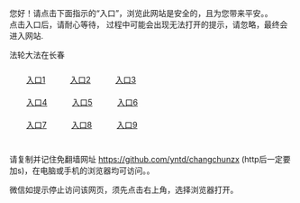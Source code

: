 您好！请点击下面指示的“入口”，浏览此网站是安全的，且为您带来平安。。 <br/>
点击入口后，请耐心等待， 过程中可能会出现无法打开的提示，请忽略，最终会进入网站. </br>

法轮大法在长春<br/>
<div style="padding:10px"><a style="margin:20px" target="_blank" href="https://d19zvb6akhnrx3.cloudfront.net/2Qpsp?coxbvjm" id="ccLink1" rel="nofollow">入口1</a> <a target="_blank" style="margin:20px" href="https://dn6q5eh3fl3o7.cloudfront.net/2Qpsp?fjwouxx" id="ccLink2" rel="nofollow">入口2</a> <a style="margin:20px" target="_blank" href="https://d2o6d0n0v7ndsk.cloudfront.net/2Qpsp?lcqyjl" id="ccLink3" rel="nofollow">入口3</a></div>

<div style="padding:10px" ><a style="margin:20px" target="_blank" href="https://d19zvb6akhnrx3.cloudfront.net/2Qpsp?coxbvjm" id="ccLink4" rel="nofollow">入口4</a> <a style="margin:20px" href="https://dn6q5eh3fl3o7.cloudfront.net/2Qpsp?fjwouxx" target="_blank" id="ccLink5" rel="nofollow">入口5</a> <a style="margin:20px" href="https://d2o6d0n0v7ndsk.cloudfront.net/2Qpsp?lcqyjl" target="_blank" id="ccLink6" rel="nofollow">入口6</a></div>

<div style="padding:10px"><a style="margin:20px" target="_blank" href="https://d19zvb6akhnrx3.cloudfront.net/2Qpsp?coxbvjm" id="ccLink7" rel="nofollow">入口7</a> <a style="margin:20px" href="https://dn6q5eh3fl3o7.cloudfront.net/2Qpsp?fjwouxx" target="_blank" id="ccLink8" rel="nofollow">入口8</a> <a style="margin:20px" target="_blank" href="https://d2o6d0n0v7ndsk.cloudfront.net/2Qpsp?lcqyjl" id="ccLink9" rel="nofollow">入口9</a></div>

<br/>



请复制并记住免翻墙网址 https://github.com/yntd/changchunzx (http后一定要加s)，在电脑或手机的浏览器均可访问。。<br/>

微信如提示停止访问该网页，须先点击右上角，选择浏览器打开。
